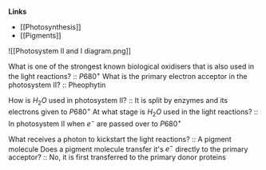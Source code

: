 **Links**
- [[Photosynthesis]]
- [[Pigments]]

![[Photosystem II and I diagram.png]]

What is one of the strongest known biological oxidisers that is also used in the light reactions? :: $P680^{+}$
What is the primary electron acceptor in the photosystem II? :: Pheophytin

How is $H_{2}O$ used in photosystem II? :: It is split by enzymes and its electrons given to $P680^{+}$
At what stage is $H_{2}O$ used in the light reactions? :: In photosystem II when $e^{-}$ are passed over to $P680^{+}$ 

What receives a photon to kickstart the light reactions? :: A pigment molecule
Does a pigment molecule transfer it's $e^{-}$ directly to the primary acceptor? :: No, it is first transferred to the primary donor proteins
